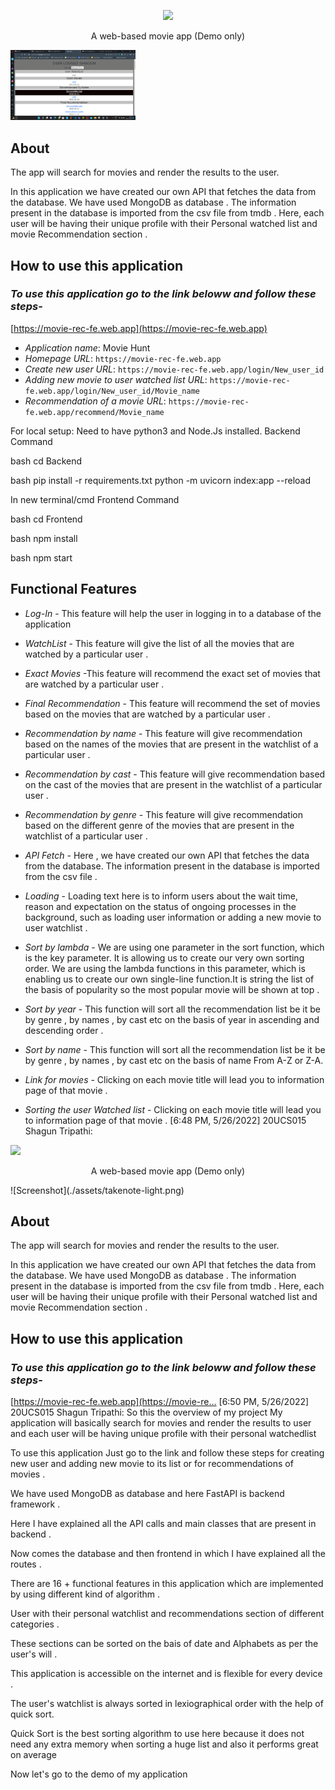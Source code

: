  <p align="center">
<img src="https://media4.giphy.com/media/7zMsa4CDcXY7PEDNGN/giphy.gif">

</p>
<p align="center">A web-based movie app (Demo only)</p>
<img src="./images/Screenshot%20(763).png"width="200">

## About

The app will search for movies and render the results to the user. <br/>

In this application we have created our own API that fetches the data from the database. We have used MongoDB as database . The information present in the database is imported from the csv file from tmdb . Here, each user will be having their unique profile with their Personal watched list and movie Recommendation section .

## How to use this application

### _To use this application go to the link beloww and follow these steps_-

[https://movie-rec-fe.web.app](https://movie-rec-fe.web.app)

- _Application name_: Movie Hunt
- _Homepage URL_: `https://movie-rec-fe.web.app`
- _Create new user URL_: `https://movie-rec-fe.web.app/login/New_user_id`
- _Adding new movie to user watched list URL_: `https://movie-rec-fe.web.app/login/New_user_id/Movie_name`
- _Recommendation of a movie URL_: `https://movie-rec-fe.web.app/recommend/Movie_name `

For local setup:
Need to have python3 and Node.Js installed.
Backend Command

bash
cd Backend

bash
pip install -r requirements.txt
python -m uvicorn index:app --reload

In new terminal/cmd
Frontend Command

bash
cd Frontend

bash
npm install

bash
npm start

## Functional Features

- _Log-In_ - This feature will help the user in logging in to a database of the application
- _WatchList_ - This feature will give the list of all the movies that are watched by a particular user .
- _Exact Movies_ -This feature will recommend the exact set of movies that are watched by a particular user .

- _Final Recommendation_ - This feature will recommend the set of movies based on the movies that are watched by a particular user .

- _Recommendation by name_ - This feature will give recommendation based on the names of the movies that are present in the watchlist of a particular user .
- _Recommendation by cast_ - This feature will give recommendation based on the cast of the movies that are present in the watchlist of a particular user .

- _Recommendation by genre_ - This feature will give recommendation based on the different genre of the movies that are present in the watchlist of a particular user .

- _API Fetch_ - Here , we have created our own API that fetches the data from the database. The information present in the database is imported from the csv file .
- _Loading_ - Loading text here is to inform users about the wait time, reason and expectation on the status of ongoing processes in the background, such as loading user information or adding a new movie to user watchlist .
- _Sort by lambda_ - We are using one parameter in the sort function, which is the key parameter. It is allowing us to create our very own sorting order. We are using the lambda functions in this parameter, which is enabling us to create our own single-line function.It is string the list of the basis of popularity so the most popular movie will be shown at top .

- _Sort by year_ - This function will sort all the recommendation list be it be by genre , by names , by cast etc on the basis of year in ascending and descending order .

- _Sort by name_ - This function will sort all the recommendation list be it be by genre , by names , by cast etc on the basis of name From A-Z or Z-A.
- _Link for movies_ - Clicking on each movie title will lead you to information page of that movie .
- _Sorting the user Watched list_ - Clicking on each movie title will lead you to information page of that movie .
[6:48 PM, 5/26/2022] 20UCS015 Shagun Tripathi: <p align="center">
<img src="https://media4.giphy.com/media/7zMsa4CDcXY7PEDNGN/giphy.gif">
</p>
<p align="center">A web-based movie app (Demo only)</p>
![Screenshot](./assets/takenote-light.png)

## About

The app will search for movies and render the results to the user. <br/>

In this application we have created our own API that fetches the data from the database. We have used MongoDB as database . The information present in the database is imported from the csv file from tmdb . Here, each user will be having their unique profile with their Personal watched list and movie Recommendation section .

## How to use this application

### _To use this application go to the link beloww and follow these steps_-

[https://movie-rec-fe.web.app](https://movie-re…
[6:50 PM, 5/26/2022] 20UCS015 Shagun Tripathi: So this the overview of my project
My application will basically search for movies and render the results to user and each user will be having unique profile with their personal watchedlist

To use this application
Just go to the link and follow these steps for creating new user and adding new movie to its list or for recommendations of movies .

We have used MongoDB as database and here FastAPI is backend framework .

Here I have explained all the API calls and main classes that are present in backend .

Now comes the database and then frontend in which I have explained all the routes .

There are 16 + functional features in this application which are implemented by using different kind of algorithm .

User with their personal watchlist and recommendations section of different categories .

These sections can be sorted on the bais of date and Alphabets as per the user's will .

This application is accessible on the internet and is flexible for every device .

The user's watchlist is always sorted in lexiographical order with the help of quick sort.

Quick Sort is the best sorting algorithm to use here because it does not need any extra memory when sorting a huge list and also it performs great on average

Now let's go to the demo of my application
